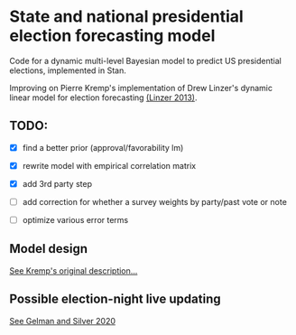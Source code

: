 # State and national presidential election forecasting model

Code for a dynamic multi-level Bayesian model to predict US presidential elections, implemented in Stan.

Improving on Pierre Kremp's implementation of Drew Linzer's dynamic linear model for election forecasting [(Linzer 2013)](https://votamatic.org/wp-content/uploads/2013/07/Linzer-JASA13.pdf).


## TODO:

- [x] find a better prior (approval/favorability lm)
- [x] rewrite model with empirical correlation matrix
- [x] add 3rd party step 
- [ ] add correction for whether a survey weights by party/past vote or note
- [ ] optimize various error terms


## Model design

[See Kremp's original description...](http://www.slate.com/features/pkremp_forecast/report.html)

## Possible election-night live updating

[See Gelman and Silver 2020](http://www.stat.columbia.edu/~gelman/research/published/electionnight4.pdf)